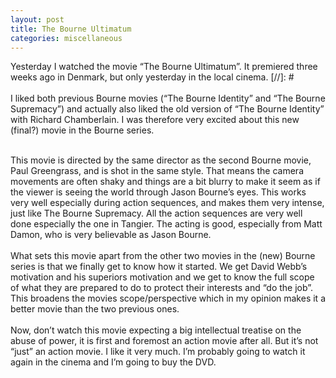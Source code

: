 ```yaml
---
layout: post
title: The Bourne Ultimatum
categories: miscellaneous
---
```

Yesterday I watched the movie &#8220;The Bourne Ultimatum&#8221;. It premiered three weeks ago in Denmark, but only yesterday in the local cinema.
[//]: #
<br><br>
I liked both previous Bourne movies (&#8220;The Bourne Identity&#8221; and &#8220;The Bourne Supremacy&#8221;) and actually also liked the old version of &#8220;The Bourne Identity&#8221; with Richard Chamberlain. I was therefore very excited about this new (final?) movie in the Bourne series.<br><br>

This movie is directed by the same director as the second Bourne movie, Paul Greengrass, and  is shot in the same style. That means the camera movements are often shaky and things are a bit blurry to make it seem as if the viewer is seeing the world through Jason Bourne&#8217;s eyes. This works very well especially during action sequences, and makes them very intense, just like The Bourne Supremacy. All the action sequences are very well done especially the one in Tangier. The acting is good, especially from Matt Damon, who is very believable as Jason Bourne.<br><br>
What sets this movie apart from the other two movies in the (new) Bourne series is that we finally get to know how it started. We get David Webb&#8217;s motivation and his superiors motivation and we get to know the full scope of what they are prepared to do to protect their interests and &#8220;do the job&#8221;. This broadens the movies scope/perspective which in my opinion makes it a better movie than the two previous ones.<br><br>
Now, don&#8217;t watch this movie expecting a big intellectual treatise on the abuse of power, it is first and foremost an action movie after all. But it&#8217;s not &#8220;just&#8221; an action movie. I like it very much. I&#8217;m probably going to watch it again in the cinema and I&#8217;m going to buy the DVD.